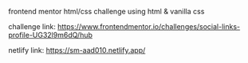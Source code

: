 frontend mentor html/css challenge using html & vanilla css 

challenge link: https://www.frontendmentor.io/challenges/social-links-profile-UG32l9m6dQ/hub

netlify link: https://sm-aad010.netlify.app/
